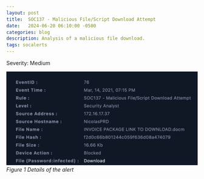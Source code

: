 ```yaml
---
layout: post
title:  SOC137 - Malicious File/Script Download Attempt 
date:   2024-06-20 06:10:00 -0500
categories: blog 
description: Analysis of a malicious file download.
tags: socalerts 
---
```


Severity: Medium



![Alert](/assets/img/soc137/1.png)
_Figure 1 Details of the alert_  